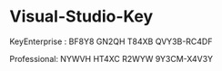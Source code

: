 # Visual-Studio-Key
KeyEnterprise  : 
BF8Y8 GN2QH T84XB QVY3B-RC4DF

Professional: 
NYWVH HT4XC R2WYW 9Y3CM-X4V3Y
